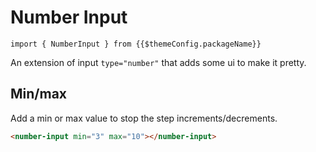 # Number Input

``import { NumberInput } from {{$themeConfig.packageName}}``

An extension of input ``type="number"`` that adds some ui to make it pretty.

<number-input></number-input>


## Min/max

Add a min or max value to stop the step increments/decrements.

<number-input min="3" max="10"></number-input>

```html
<number-input min="3" max="10"></number-input>
```